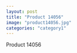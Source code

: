 ```yaml
---
layout: post
title: "Product 14056"
image: "product14056.jpg"
categories: "category1"
---
```

Product 14056
